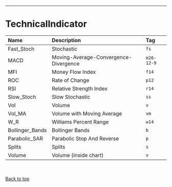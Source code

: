 
---


# TechnicalIndicator #

| **Name** | **Description** | **Tag** |
|:---------|:----------------|:--------|
| Fast\_Stoch | Stochastic      | `fs`    |
| MACD     | Moving-Average-Convergence-Divergence | `m26-12-9` |
| MFI      | Money Flow Index | `f14`   |
| ROC      | Rate of Change  | `p12`   |
| RSI      | Relative Strength Index | `r14`   |
| Slow\_Stoch | Slow Stochastic | `ss`    |
| Vol      | Volume          | `v`     |
| Vol\_MA  | Volume with Moving Average | `vm`    |
| W\_R     | Williams Percent Range | `w14`   |
| Bollinger\_Bands | Bollinger Bands | `b`     |
| Parabolic\_SAR | Parabolic Stop And Reverse | `p`     |
| Splits   | Splits          | `s`     |
| Volume   | Volume (inside chart) | `v`     |

<br></br>
[Back to top](enumTechnicalIndicator#TechnicalIndicator.md)